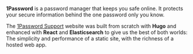 **1Password** is a password manager that keeps you safe online. It protects your secure information behind the one password only you know.

The [1Password Support](https://support.1password.com/) website was built from scratch with **Hugo** and enhanced with **React** and **Elasticsearch** to give us the best of both worlds: The simplicity and performance of a static site, with the richness of a hosted web app.
